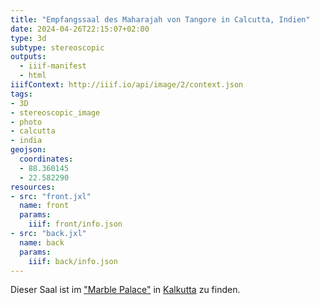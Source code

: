 ```yaml
---
title: "Empfangssaal des Maharajah von Tangore in Calcutta, Indien"
date: 2024-04-26T22:15:07+02:00
type: 3d
subtype: stereoscopic
outputs:
  - iiif-manifest
  - html
iiifContext: http://iiif.io/api/image/2/context.json
tags:
- 3D
- stereoscopic_image
- photo
- calcutta
- india
geojson:
  coordinates:
  - 88.360145
  - 22.582290
resources:
- src: "front.jxl"
  name: front
  params:
    iiif: front/info.json
- src: "back.jxl"
  name: back
  params:
    iiif: back/info.json
---
```


Dieser Saal ist im ["Marble Palace"](https://de.wikipedia.org/wiki/Kalkutta#Marble_Palace) in [Kalkutta](https://de.wikipedia.org/wiki/Kalkutta) zu finden.
